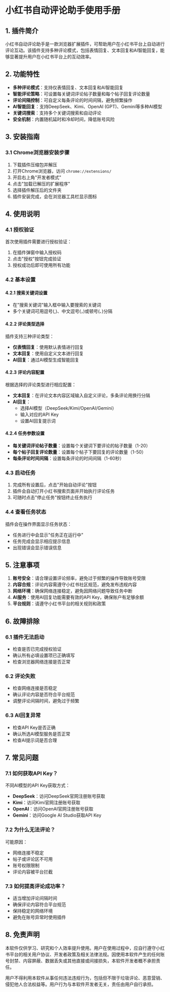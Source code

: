 # 小红书自动评论助手使用手册

## 1. 插件简介

小红书自动评论助手是一款浏览器扩展插件，可帮助用户在小红书平台上自动进行评论互动。该插件支持多种评论模式，包括表情回复、文本回复和AI智能回复，能够显著提升用户在小红书平台上的互动效率。

## 2. 功能特性

- **多种评论模式**：支持仅表情回复、文本回复和AI智能回复
- **智能评论策略**：可设置每关键词评论帖子数量和每个帖子回复评论数量
- **评论间隔控制**：可自定义每条评论的时间间隔，避免频繁操作
- **AI智能回复**：支持DeepSeek、Kimi、OpenAI (GPT)、Gemini等多种AI模型
- **关键词搜索**：支持多个关键词搜索和自动评论
- **安全机制**：内置随机延时和冷却时间，降低账号风险

## 3. 安装指南

### 3.1 Chrome浏览器安装步骤

1. 下载插件压缩包并解压
2. 打开Chrome浏览器，访问 `chrome://extensions/`
3. 开启右上角"开发者模式"
4. 点击"加载已解压的扩展程序"
5. 选择插件解压后的文件夹
6. 插件安装完成，会在浏览器工具栏显示图标

## 4. 使用说明

### 4.1 授权验证

首次使用插件需要进行授权验证：
1. 在插件弹窗中输入授权码
2. 点击"授权"按钮完成验证
3. 授权成功后即可使用所有功能

### 4.2 基本设置

#### 4.2.1 搜索关键词设置
- 在"搜索关键词"输入框中输入要搜索的关键词
- 多个关键词可用逗号(,)、中文逗号(，)或顿号(、)分隔

#### 4.2.2 评论类型选择
插件支持三种评论类型：
- **仅表情回复**：使用默认表情进行回复
- **文本回复**：使用自定义文本进行回复
- **AI回复**：通过AI模型生成智能回复

#### 4.2.3 评论内容配置
根据选择的评论类型进行相应配置：
- **文本回复**：在评论文本内容区域输入自定义评论，多条评论用换行分隔
- **AI回复**：
  - 选择AI模型（DeepSeek/Kimi/OpenAI/Gemini）
  - 输入对应的API Key
  - 设置AI回复提示词

#### 4.2.4 任务参数设置
- **每关键词评论帖子数量**：设置每个关键词下要评论的帖子数量（1-20）
- **每个帖子回复评论数量**：设置每个帖子下要回复的评论数量（1-50）
- **每条评论时间间隔**：设置每条评论的时间间隔（1-60秒）

### 4.3 启动任务

1. 完成所有设置后，点击"开始自动评论"按钮
2. 插件会自动打开小红书搜索页面并开始执行评论任务
3. 可随时点击"停止任务"按钮终止任务执行

### 4.4 查看任务状态

插件会在操作界面显示任务状态：
- 任务进行中会显示"任务正在运行中"
- 任务完成会显示相应提示信息
- 出现错误会显示错误信息

## 5. 注意事项

1. **账号安全**：请合理设置评论频率，避免过于频繁的操作导致账号受限
2. **内容合规**：评论内容需遵守小红书社区规范，避免发布违规内容
3. **网络环境**：确保网络连接稳定，避免因网络问题导致任务中断
4. **AI服务**：使用AI回复功能需要有效的API Key，确保账户有足够余额
5. **平台规则**：请遵守小红书平台的相关规则和政策

## 6. 故障排除

### 6.1 插件无法启动
- 检查是否已完成授权验证
- 确认所有必填设置项已正确填写
- 检查浏览器网络连接是否正常

### 6.2 评论失败
- 检查网络连接是否稳定
- 确认评论内容是否符合平台规范
- 调整评论间隔时间，避免过于频繁

### 6.3 AI回复异常
- 检查API Key是否正确
- 确认所选AI模型服务是否正常
- 检查AI提示词是否合理

## 7. 常见问题

### 7.1 如何获取API Key？
不同AI模型的API Key获取方式：
- **DeepSeek**：访问DeepSeek官网注册账号获取
- **Kimi**：访问Kimi官网注册账号获取
- **OpenAI**：访问OpenAI官网注册账号获取
- **Gemini**：访问Google AI Studio获取API Key

### 7.2 为什么无法评论？
可能原因：
- 网络连接不稳定
- 帖子或评论区不可用
- 账号权限限制
- 评论内容被平台拦截

### 7.3 如何提高评论成功率？
- 适当增加评论间隔时间
- 确保评论内容符合平台规范
- 保持稳定的网络环境
- 避免在账号异常时使用插件

## 8. 免责声明

本软件仅供学习、研究和个人效率提升使用。用户在使用过程中，应自行遵守小红书平台的相关用户协议、开发者政策及相关法律法规。因使用本软件产生的任何账号封禁、内容屏蔽、数据丢失或其他直接或间接损失，本软件开发者概不承担责任。

用户不得利用本软件从事任何违法违规行为，包括但不限于垃圾评论、恶意营销、侵犯他人合法权益等。用户行为与本软件开发者无关，责任由用户自行承担。
